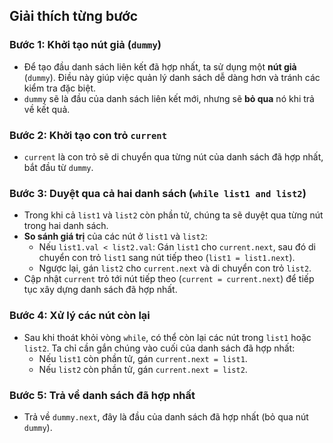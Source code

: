 ## Giải thích từng bước

### Bước 1: Khởi tạo nút giả (`dummy`)
- Để tạo đầu danh sách liên kết đã hợp nhất, ta sử dụng một **nút giả** (`dummy`). Điều này giúp việc quản lý danh sách dễ dàng hơn và tránh các kiểm tra đặc biệt.
- `dummy` sẽ là đầu của danh sách liên kết mới, nhưng sẽ **bỏ qua** nó khi trả về kết quả.

### Bước 2: Khởi tạo con trỏ `current`
- `current` là con trỏ sẽ di chuyển qua từng nút của danh sách đã hợp nhất, bắt đầu từ `dummy`.

### Bước 3: Duyệt qua cả hai danh sách (`while list1 and list2`)
- Trong khi cả `list1` và `list2` còn phần tử, chúng ta sẽ duyệt qua từng nút trong hai danh sách.
- **So sánh giá trị** của các nút ở `list1` và `list2`:
  - Nếu `list1.val < list2.val`: Gán `list1` cho `current.next`, sau đó di chuyển con trỏ `list1` sang nút tiếp theo (`list1 = list1.next`).
  - Ngược lại, gán `list2` cho `current.next` và di chuyển con trỏ `list2`.
- Cập nhật `current` trỏ tới nút tiếp theo (`current = current.next`) để tiếp tục xây dựng danh sách đã hợp nhất.

### Bước 4: Xử lý các nút còn lại
- Sau khi thoát khỏi vòng `while`, có thể còn lại các nút trong `list1` hoặc `list2`. Ta chỉ cần gắn chúng vào cuối của danh sách đã hợp nhất:
  - Nếu `list1` còn phần tử, gán `current.next = list1`.
  - Nếu `list2` còn phần tử, gán `current.next = list2`.

### Bước 5: Trả về danh sách đã hợp nhất
- Trả về `dummy.next`, đây là đầu của danh sách đã hợp nhất (bỏ qua nút `dummy`).
